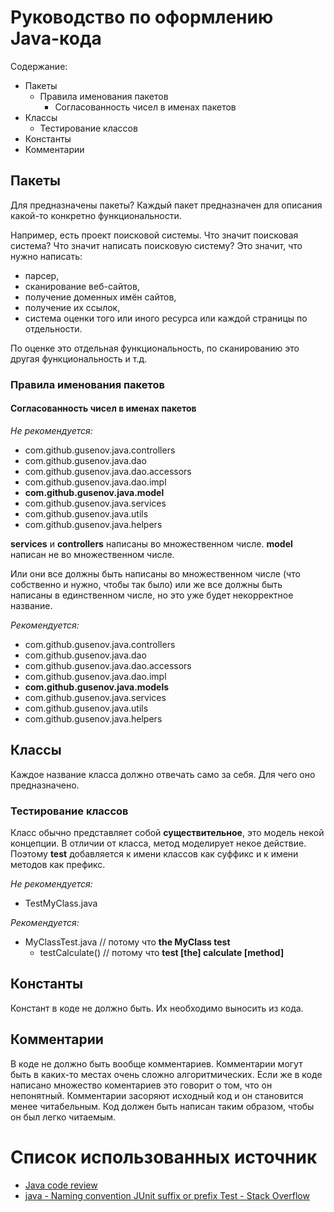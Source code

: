 # Руководство по оформлению Java-кода

Содержание:

- Пакеты
  - Правила именования пакетов
    - Согласованность чисел в именах пакетов
- Классы
  - Тестирование классов
- Константы
- Комментарии

## Пакеты

Для предназначены пакеты? Каждый пакет предназначен для описания какой-то конкретно функциональности.

Например, есть проект поисковой системы. Что значит поисковая система? Что значит написать поисковую систему? Это значит, что нужно написать:
- парсер,
- сканирование веб-сайтов,
- получение доменных имён сайтов,
- получение их ссылок,
- система оценки того или иного ресурса или каждой страницы по отдельности.

По оценке это отдельная функциональность, по сканированию это другая функциональность и т.д.

### Правила именования пакетов

#### Согласованность чисел в именах пакетов

*Не рекомендуется:*

- com.github.gusenov.java.controllers
- com.github.gusenov.java.dao
- com.github.gusenov.java.dao.accessors
- com.github.gusenov.java.dao.impl
- **com.github.gusenov.java.model**
- com.github.gusenov.java.services
- com.github.gusenov.java.utils
- com.github.gusenov.java.helpers

**services** и **controllers** написаны во множественном числе.
**model** написан не во множественном числе.

Или они все должны быть написаны во множественном числе (что собственно и нужно, чтобы так было) или же все должны быть написаны в единственном числе, но это уже будет некорректное название.

*Рекомендуется:*

- com.github.gusenov.java.controllers
- com.github.gusenov.java.dao
- com.github.gusenov.java.dao.accessors
- com.github.gusenov.java.dao.impl
- **com.github.gusenov.java.models**
- com.github.gusenov.java.services
- com.github.gusenov.java.utils
- com.github.gusenov.java.helpers

## Классы

Каждое название класса должно отвечать само за себя. Для чего оно предназначено.

### Тестирование классов

Класс обычно представляет собой **существительное**, это модель некой концепции. В отличии от класса, метод моделирует некое действие. Поэтому **test** добавляется к имени классов как суффикс и к имени методов как префикс.

*Не рекомендуется:*

- TestMyClass.java

*Рекомендуется:*

- MyClassTest.java  // потому что **the MyClass test**
  - testCalculate()  // потому что **test [the] calculate [method]**

## Константы

Констант в коде не должно быть. Их необходимо выносить из кода.

## Комментарии

В коде не должно быть вообще комментариев.
Комментарии могут быть в каких-то местах очень сложно алгоритмических.
Если же в коде написано множество коментариев это говорит о том, что он непонятный.
Комментарии засоряют исходный код и он становится менее читабельным.
Код должен быть написан таким образом, чтобы он был легко читаемым.

# Список использованных источник

- [Java code review](https://www.youtube.com/watch?v=1ZhmK7BiWbk&list=PLi3gxGWPyGGSz6vYeCwOw8IgT4G1VP83w)
- [java - Naming convention JUnit suffix or prefix Test - Stack Overflow](https://stackoverflow.com/q/3146821/2289640)

